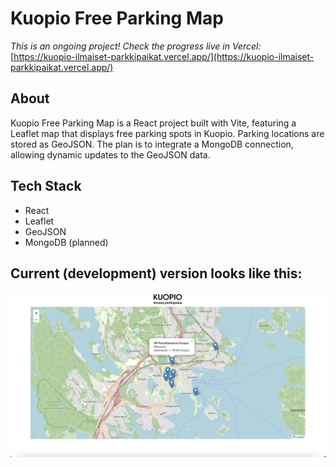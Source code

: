 # Kuopio Free Parking Map

*This is an ongoing project! Check the progress live in Vercel:*
[https://kuopio-ilmaiset-parkkipaikat.vercel.app/](https://kuopio-ilmaiset-parkkipaikat.vercel.app/)

## About
Kuopio Free Parking Map is a React project built with Vite, featuring a Leaflet map that displays free parking spots in Kuopio. Parking locations are stored as GeoJSON. The plan is to integrate a MongoDB connection, allowing dynamic updates to the GeoJSON data.

## Tech Stack
- React
- Leaflet
- GeoJSON
- MongoDB (planned)

## Current (development) version looks like this:
![screenshot of the current version](./versions/version_latest.png)





